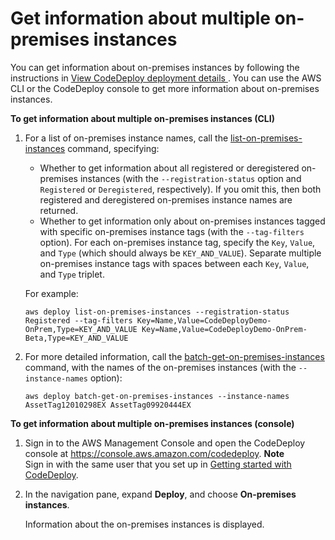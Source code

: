 # Get information about multiple on\-premises instances<a name="on-premises-instances-operations-view-details-multiple"></a>

You can get information about on\-premises instances by following the instructions in [View CodeDeploy deployment details ](deployments-view-details.md)\. You can use the AWS CLI or the CodeDeploy console to get more information about on\-premises instances\.

**To get information about multiple on\-premises instances \(CLI\)**

1. For a list of on\-premises instance names, call the [list\-on\-premises\-instances](https://docs.aws.amazon.com/cli/latest/reference/deploy/list-on-premises-instances.html) command, specifying:
   + Whether to get information about all registered or deregistered on\-premises instances \(with the `--registration-status` option and `Registered` or `Deregistered`, respectively\)\. If you omit this, then both registered and deregistered on\-premises instance names are returned\.
   + Whether to get information only about on\-premises instances tagged with specific on\-premises instance tags \(with the `--tag-filters` option\)\. For each on\-premises instance tag, specify the `Key`, `Value`, and `Type` \(which should always be `KEY_AND_VALUE`\)\. Separate multiple on\-premises instance tags with spaces between each `Key`, `Value`, and `Type` triplet\.

   For example:

   ```
   aws deploy list-on-premises-instances --registration-status Registered --tag-filters Key=Name,Value=CodeDeployDemo-OnPrem,Type=KEY_AND_VALUE Key=Name,Value=CodeDeployDemo-OnPrem-Beta,Type=KEY_AND_VALUE
   ```

1. For more detailed information, call the [batch\-get\-on\-premises\-instances](https://docs.aws.amazon.com/cli/latest/reference/deploy/batch-get-on-premises-instances.html) command, with the names of the on\-premises instances \(with the `--instance-names` option\): 

   ```
   aws deploy batch-get-on-premises-instances --instance-names AssetTag12010298EX AssetTag09920444EX
   ```

**To get information about multiple on\-premises instances \(console\)**

1. Sign in to the AWS Management Console and open the CodeDeploy console at [https://console\.aws\.amazon\.com/codedeploy](https://console.aws.amazon.com/codedeploy)\.
**Note**  
Sign in with the same user that you set up in [Getting started with CodeDeploy](getting-started-codedeploy.md)\.

1. In the navigation pane, expand **Deploy**, and choose **On\-premises instances**\.

   Information about the on\-premises instances is displayed\.